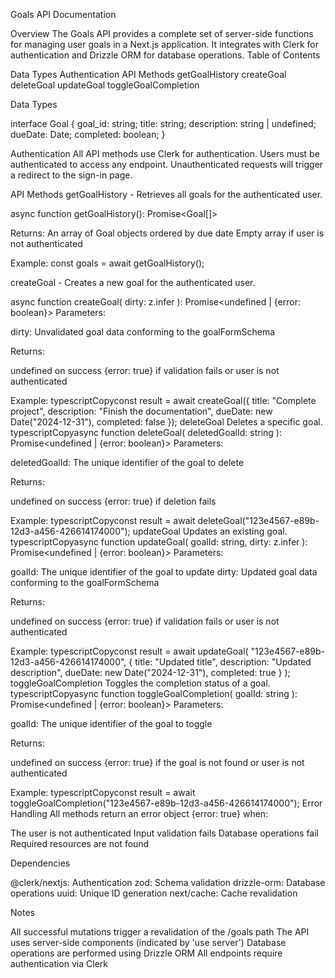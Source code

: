 Goals API Documentation

Overview
The Goals API provides a complete set of server-side functions for managing user goals in a Next.js application. It integrates with Clerk for authentication and Drizzle ORM for database operations.
Table of Contents

Data Types
Authentication
API Methods
  getGoalHistory
  createGoal
  deleteGoal
  updateGoal
  toggleGoalCompletion



Data Types

interface Goal {
  goal_id: string;
  title: string;
  description: string | undefined;
  dueDate: Date;
  completed: boolean;
}

Authentication
All API methods use Clerk for authentication. Users must be authenticated to access any endpoint. Unauthenticated requests will trigger a redirect to the sign-in page.

API Methods
getGoalHistory - Retrieves all goals for the authenticated user.

async function getGoalHistory(): Promise<Goal[]>

Returns: An array of Goal objects ordered by due date
Empty array if user is not authenticated


Example:
const goals = await getGoalHistory();

createGoal - Creates a new goal for the authenticated user.

async function createGoal(
  dirty: z.infer<typeof goalFormSchema>
): Promise<undefined | {error: boolean}>
Parameters:

dirty: Unvalidated goal data conforming to the goalFormSchema

Returns:

undefined on success
{error: true} if validation fails or user is not authenticated

Example:
typescriptCopyconst result = await createGoal({
  title: "Complete project",
  description: "Finish the documentation",
  dueDate: new Date("2024-12-31"),
  completed: false
});
deleteGoal
Deletes a specific goal.
typescriptCopyasync function deleteGoal(
  deletedGoalId: string
): Promise<undefined | {error: boolean}>
Parameters:

deletedGoalId: The unique identifier of the goal to delete

Returns:

undefined on success
{error: true} if deletion fails

Example:
typescriptCopyconst result = await deleteGoal("123e4567-e89b-12d3-a456-426614174000");
updateGoal
Updates an existing goal.
typescriptCopyasync function updateGoal(
  goalId: string,
  dirty: z.infer<typeof goalFormSchema>
): Promise<undefined | {error: boolean}>
Parameters:

goalId: The unique identifier of the goal to update
dirty: Updated goal data conforming to the goalFormSchema

Returns:

undefined on success
{error: true} if validation fails or user is not authenticated

Example:
typescriptCopyconst result = await updateGoal(
  "123e4567-e89b-12d3-a456-426614174000",
  {
    title: "Updated title",
    description: "Updated description",
    dueDate: new Date("2024-12-31"),
    completed: true
  }
);
toggleGoalCompletion
Toggles the completion status of a goal.
typescriptCopyasync function toggleGoalCompletion(
  goalId: string
): Promise<undefined | {error: boolean}>
Parameters:

goalId: The unique identifier of the goal to toggle

Returns:

undefined on success
{error: true} if the goal is not found or user is not authenticated

Example:
typescriptCopyconst result = await toggleGoalCompletion("123e4567-e89b-12d3-a456-426614174000");
Error Handling
All methods return an error object {error: true} when:

The user is not authenticated
Input validation fails
Database operations fail
Required resources are not found

Dependencies

@clerk/nextjs: Authentication
zod: Schema validation
drizzle-orm: Database operations
uuid: Unique ID generation
next/cache: Cache revalidation

Notes

All successful mutations trigger a revalidation of the /goals path
The API uses server-side components (indicated by 'use server')
Database operations are performed using Drizzle ORM
All endpoints require authentication via Clerk